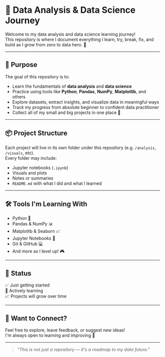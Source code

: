 # 🧠 Data Analysis & Data Science Journey

Welcome to my data analysis and data science learning journey!  
This repository is where I document everything I learn, try, break, fix, and build as I grow from zero to data hero. 🚀

---

## 🎯 Purpose

The goal of this repository is to:
- Learn the fundamentals of **data analysis** and **data science**
- Practice using tools like **Python**, **Pandas**, **NumPy**, **Matplotlib**, and others
- Explore datasets, extract insights, and visualize data in meaningful ways
- Track my progress from absolute beginner to confident data practitioner
- Collect all of my small and big projects in one place 📂

---

## 📦 Project Structure

Each project will live in its own folder under this repository (e.g. `/analysis`, `/visuals`, etc).  
Every folder may include:
- Jupyter notebooks (`.ipynb`)
- Visuals and plots
- Notes or summaries
- `README.md` with what I did and what I learned

---

## 🛠️ Tools I'm Learning With

- Python 🐍
- Pandas & NumPy 📊
- Matplotlib & Seaborn 📈
- Jupyter Notebooks 📓
- Git & GitHub 💻
- And more as I level up! 🎮

---

## 📍 Status

✅ Just getting started  
📌 Actively learning  
📈 Projects will grow over time

---

## 🤝 Want to Connect?

Feel free to explore, leave feedback, or suggest new ideas!  
I'm always open to learning and improving 🚀

---

> *"This is not just a repository — it's a roadmap to my data future."*

